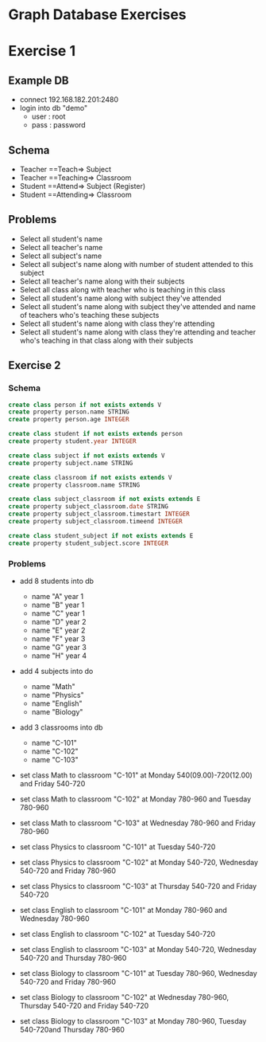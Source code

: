 # Graph Database Exercises

# Exercise 1
## Example DB
* connect 192.168.182.201:2480
* login into db "demo"
    * user : root
    * pass : password

## Schema
* Teacher ==Teach=> Subject
* Teacher ==Teaching=> Classroom
* Student ==Attend=> Subject (Register)
* Student ==Attending=> Classroom

## Problems
* Select all student's name
* Select all teacher's name
* Select all subject's name
* Select all subject's name along with number of student attended to this subject
* Select all teacher's name along with their subjects
* Select all class along with teacher who is teaching in this class
* Select all student's name along with subject they've attended
* Select all student's name along with subject they've attended and name of teachers who's teaching these subjects
* Select all student's name along with class they're attending
* Select all student's name along with class they're attending and teacher who's teaching in that class along with their subjects

## Exercise 2
### Schema
```sql
create class person if not exists extends V
create property person.name STRING
create property person.age INTEGER

create class student if not exists extends person
create property student.year INTEGER

create class subject if not exists extends V
create property subject.name STRING

create class classroom if not exists extends V
create property classroom.name STRING

create class subject_classroom if not exists extends E
create property subject_classroom.date STRING
create property subject_classroom.timestart INTEGER
create property subject_classroom.timeend INTEGER

create class student_subject if not exists extends E
create property student_subject.score INTEGER
```

### Problems
* add 8 students into db
    * name "A" year 1
    * name "B" year 1
    * name "C" year 1
    * name "D" year 2
    * name "E" year 2
    * name "F" year 3
    * name "G" year 3
    * name "H" year 4
* add 4 subjects into do
    * name "Math"
    * name "Physics"
    * name "English"
    * name "Biology"
* add 3 classrooms into db
    * name "C-101"
    * name "C-102"
    * name "C-103"

* set class Math to classroom "C-101" at Monday 540(09.00)-720(12.00) and Friday 540-720
* set class Math to classroom "C-102" at Monday 780-960 and Tuesday 780-960
* set class Math to classroom "C-103" at Wednesday 780-960 and Friday 780-960

* set class Physics to classroom "C-101" at Tuesday 540-720
* set class Physics to classroom "C-102" at Monday 540-720, Wednesday 540-720 and Friday 780-960
* set class Physics to classroom "C-103" at Thursday 540-720 and Friday 540-720

* set class English to classroom "C-101" at Monday 780-960 and Wednesday 780-960
* set class English to classroom "C-102" at Tuesday 540-720
* set class English to classroom "C-103" at Monday 540-720, Wednesday 540-720 and Thursday 780-960

* set class Biology to classroom "C-101" at Tuesday 780-960, Wednesday 540-720 and Friday 780-960
* set class Biology to classroom "C-102" at Wednesday 780-960, Thursday 540-720 and Friday 540-720
* set class Biology to classroom "C-103" at Monday 780-960, Tuesday 540-720and Thursday 780-960
